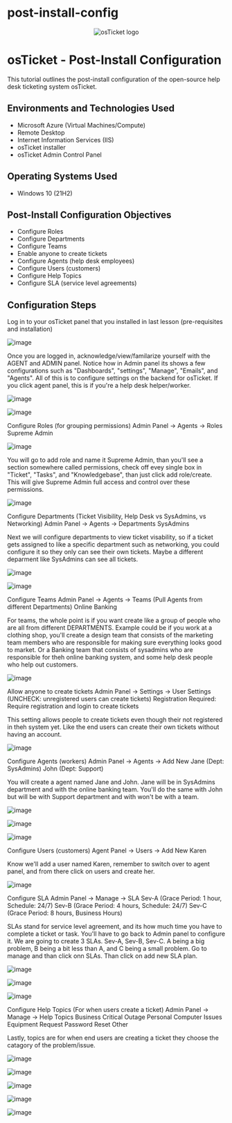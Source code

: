 # post-install-config
<p align="center">
<img src="https://i.imgur.com/Clzj7Xs.png" alt="osTicket logo"/>
</p>

<h1>osTicket - Post-Install Configuration</h1>
This tutorial outlines the post-install configuration of the open-source help desk ticketing system osTicket.<br />



<h2>Environments and Technologies Used</h2>

- Microsoft Azure (Virtual Machines/Compute)
- Remote Desktop
- Internet Information Services (IIS)
- osTicket installer
- osTicket Admin Control Panel

<h2>Operating Systems Used </h2>

- Windows 10</b> (21H2)

<h2>Post-Install Configuration Objectives</h2>

- Configure Roles
- Configure Departments
- Configure Teams
- Enable anyone to create tickets 
- Configure Agents (help desk employees)
- Configure Users (customers)
- Configure Help Topics
- Configure SLA (service level agreements)

<h2>Configuration Steps</h2>

Log in to your osTicket panel that you installed in last lesson (pre-requisites and installation)

![image](https://github.com/user-attachments/assets/c50351f7-58c0-4db7-b4ae-27a6e744a814)


Once you are logged in, acknowledge/view/familarize yourself with the AGENT and ADMIN panel.
Notice how in Admin panel its shows a few configurations such as "Dashboards", "settings", "Manage", "Emails", and "Agents".
All of this is to configure settings on the backend for osTicket. If you click agent panel, this is if you're a help desk helper/worker.

![image](https://github.com/user-attachments/assets/03b1e98f-9a50-41ad-9d6e-18849ecd938d)

![image](https://github.com/user-attachments/assets/02a4ff62-eaad-4a58-9593-462b7ce9799f)


Configure Roles (for grouping permissions)
Admin Panel -> Agents -> Roles
Supreme Admin

![image](https://github.com/user-attachments/assets/71d1f311-4d71-4d86-bb10-052bdaf8790f)

You will go to add role and name it Supreme Admin, than you'll see a section somewhere called permissions, check off evey single box in "Ticket", "Tasks", and "Knowledgebase",
than just click add role/create. This will give Supreme Admin full access and control over these permissions.

![image](https://github.com/user-attachments/assets/a310c354-25ed-49c3-8e3c-5bbd746f1044)



Configure Departments (Ticket Visibility, Help Desk vs SysAdmins, vs Networking)
Admin Panel -> Agents -> Departments
SysAdmins

Next we will configure departments to view ticket visability, so if a ticket gets assigned to like a specific department 
such as networking, you could configure it so they only can see their own tickets. Maybe a different deparment like SysAdmins can see all tickets.

![image](https://github.com/user-attachments/assets/63f812b3-0dad-4bb7-82b1-759505a2e568)


![image](https://github.com/user-attachments/assets/83eb04c1-da75-49ed-ae5d-7450e5eb4c60)



Configure Teams
Admin Panel -> Agents -> Teams (Pull Agents from different Departments)
Online Banking

For teams, the whole point is if you want create like a group of people who are all from different DEPARTMENTS. Example could be if you work at a clothing shop, you'll create a design team that consists of the marketing team members who are responsible for making sure everything looks good to market. Or a Banking team that consists of sysadmins who are responsible for theh online banking system, and some help desk people who help out customers.

![image](https://github.com/user-attachments/assets/8d13a6f4-386e-4d9d-bf24-295655dfdd10)


Allow anyone to create tickets
Admin Panel -> Settings -> User Settings (UNCHECK: unregistered users can create tickets)
Registration Required: Require registration and login to create tickets 

This setting allows people to create tickets even though their not registered in theh system yet. Like the end users can create their own tickets without having an account.

![image](https://github.com/user-attachments/assets/2c9ff3d0-a6f5-45d5-b9a8-86a67c9d78ca)



Configure Agents (workers)
Admin Panel -> Agents -> Add New
Jane (Dept: SysAdmins)
John (Dept: Support)

You will create a agent named Jane and John. Jane will be in SysAdmins department and with the online banking team. You'll do the same with John but will be with Support department and with won't be with a team.


![image](https://github.com/user-attachments/assets/c7ff4efd-fda0-4d1a-9873-2d5f5256944b)


![image](https://github.com/user-attachments/assets/dfe14490-3865-4f9f-90e3-850012a0c56f)


![image](https://github.com/user-attachments/assets/7becdc94-45d8-45df-8e90-554fa49f49b1)




Configure Users (customers)
Agent Panel -> Users -> Add New
Karen

Know we'll add a user named Karen, remember to switch over to agent panel, and from there click on users and create her.

![image](https://github.com/user-attachments/assets/99e2d51a-1d51-40ba-ba22-6565bad49cb7)


Configure SLA
Admin Panel -> Manage -> SLA
Sev-A (Grace Period: 1 hour, Schedule: 24/7)
Sev-B (Grace Period: 4 hours, Schedule: 24/7)
Sev-C (Grace Period: 8 hours, Business Hours)

SLAs stand for service level agreement, and its how much time you have to complete a ticket or task. You'll have to go back to Admin panel to configure it. We are going to create 3 SLAs. Sev-A, Sev-B, Sev-C. A being a big problem, B being a bit less than A, and C being a small problem. Go to manage and than click onn SLAs. Than click on add new SLA plan.

![image](https://github.com/user-attachments/assets/1e9fee92-e135-43fd-9385-d81c14c85ff8)

![image](https://github.com/user-attachments/assets/456533c8-8082-4f79-b9a1-b5e15478bd4b)


![image](https://github.com/user-attachments/assets/3c0133de-288f-43d7-9ad5-6be401d88cee)



Configure Help Topics (For when users create a ticket)
Admin Panel -> Manage -> Help Topics
Business Critical Outage
Personal Computer Issues
Equipment Request
Password Reset
Other


Lastly, topics are for when end users are creating a ticket they choose the catagory of the problem/issue.

![image](https://github.com/user-attachments/assets/a91f68b7-9047-4b01-b6c0-bdc1f1d25e97)


![image](https://github.com/user-attachments/assets/70636830-2d2b-4bc4-b7f4-6521b8f89244)

![image](https://github.com/user-attachments/assets/29bb45f6-a6f5-4b99-9622-1d56892d8ffb)



![image](https://github.com/user-attachments/assets/92a5dbc5-53fd-47e3-a86d-41f2401b9673)

![image](https://github.com/user-attachments/assets/f95d708c-ecd4-4187-bbba-0910b4ccb550)








